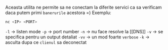 Aceasta utilita ne permite sa ne conectam la diferite servici ca sa verificam daca putem primi `banerurile` acestora =)
Exemplu:
```bash
nc <IP> <PORT>
```
`-l` → listen mode 
`-p` → port number 
`-n` → nu face resolve la [[DNS]]
`-v` → se specifica pentru un output detaliat
`-vv` → un mod foarte `verbose` 
`-k` → asculta dupa ce `clienul` sa deconectat
